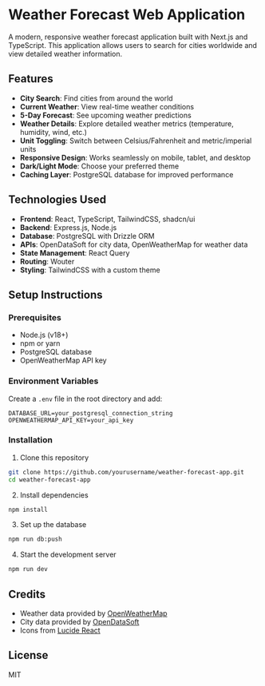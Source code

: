 # Weather Forecast Web Application

A modern, responsive weather forecast application built with Next.js and TypeScript. This application allows users to search for cities worldwide and view detailed weather information.

## Features

- **City Search**: Find cities from around the world
- **Current Weather**: View real-time weather conditions
- **5-Day Forecast**: See upcoming weather predictions
- **Weather Details**: Explore detailed weather metrics (temperature, humidity, wind, etc.)
- **Unit Toggling**: Switch between Celsius/Fahrenheit and metric/imperial units
- **Responsive Design**: Works seamlessly on mobile, tablet, and desktop
- **Dark/Light Mode**: Choose your preferred theme
- **Caching Layer**: PostgreSQL database for improved performance

## Technologies Used

- **Frontend**: React, TypeScript, TailwindCSS, shadcn/ui
- **Backend**: Express.js, Node.js
- **Database**: PostgreSQL with Drizzle ORM
- **APIs**: OpenDataSoft for city data, OpenWeatherMap for weather data
- **State Management**: React Query
- **Routing**: Wouter
- **Styling**: TailwindCSS with a custom theme

## Setup Instructions

### Prerequisites

- Node.js (v18+)
- npm or yarn
- PostgreSQL database
- OpenWeatherMap API key

### Environment Variables

Create a `.env` file in the root directory and add:

```
DATABASE_URL=your_postgresql_connection_string
OPENWEATHERMAP_API_KEY=your_api_key
```

### Installation

1. Clone this repository
```bash
git clone https://github.com/yourusername/weather-forecast-app.git
cd weather-forecast-app
```

2. Install dependencies
```bash
npm install
```

3. Set up the database
```bash
npm run db:push
```

4. Start the development server
```bash
npm run dev
```

## Credits

- Weather data provided by [OpenWeatherMap](https://openweathermap.org/)
- City data provided by [OpenDataSoft](https://public.opendatasoft.com/)
- Icons from [Lucide React](https://lucide.dev/)

## License

MIT
